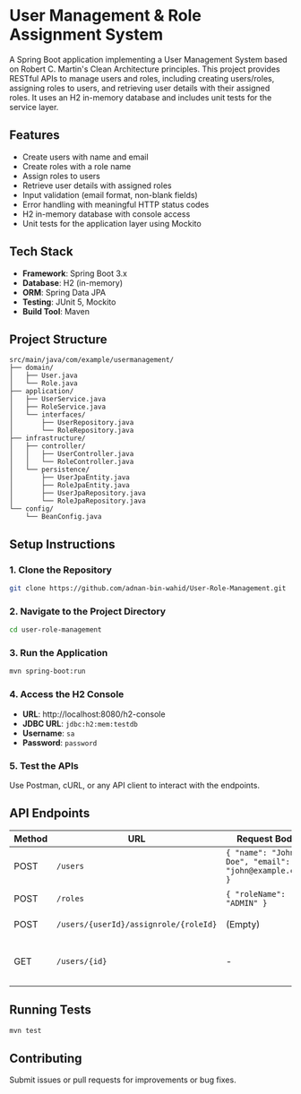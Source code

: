 # User Management & Role Assignment System

A Spring Boot application implementing a User Management System based on Robert C. Martin's Clean Architecture principles. This project provides RESTful APIs to manage users and roles, including creating users/roles, assigning roles to users, and retrieving user details with their assigned roles. It uses an H2 in-memory database and includes unit tests for the service layer.

## Features

- Create users with name and email
- Create roles with a role name
- Assign roles to users
- Retrieve user details with assigned roles
- Input validation (email format, non-blank fields)
- Error handling with meaningful HTTP status codes
- H2 in-memory database with console access
- Unit tests for the application layer using Mockito

## Tech Stack

- **Framework**: Spring Boot 3.x
- **Database**: H2 (in-memory)
- **ORM**: Spring Data JPA
- **Testing**: JUnit 5, Mockito
- **Build Tool**: Maven

## Project Structure

```
src/main/java/com/example/usermanagement/
├── domain/
│   ├── User.java
│   └── Role.java
├── application/
│   ├── UserService.java
│   ├── RoleService.java
│   └── interfaces/
│       ├── UserRepository.java
│       └── RoleRepository.java
├── infrastructure/
│   ├── controller/
│   │   ├── UserController.java
│   │   └── RoleController.java
│   └── persistence/
│       ├── UserJpaEntity.java
│       ├── RoleJpaEntity.java
│       ├── UserJpaRepository.java
│       └── RoleJpaRepository.java
└── config/
    └── BeanConfig.java
```

## Setup Instructions

### 1. Clone the Repository
```bash
git clone https://github.com/adnan-bin-wahid/User-Role-Management.git
```

### 2. Navigate to the Project Directory
```bash
cd user-role-management
```

### 3. Run the Application
```bash
mvn spring-boot:run
```

### 4. Access the H2 Console
- **URL**: http://localhost:8080/h2-console
- **JDBC URL**: `jdbc:h2:mem:testdb`
- **Username**: `sa`
- **Password**: `password`

### 5. Test the APIs
Use Postman, cURL, or any API client to interact with the endpoints.

## API Endpoints

| Method | URL | Request Body | Response |
|--------|-----|--------------|-----------|
| POST | `/users` | `{ "name": "John Doe", "email": "john@example.com" }` | Created User ID |
| POST | `/roles` | `{ "roleName": "ADMIN" }` | Created Role ID |
| POST | `/users/{userId}/assignrole/{roleId}` | (Empty) | Success Message |
| GET | `/users/{id}` | - | User Details with Roles |

## Running Tests

```bash
mvn test
```

## Contributing

Submit issues or pull requests for improvements or bug fixes.
